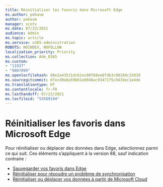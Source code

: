 ```yaml
---
title: Réinitialiser les favoris dans Microsoft Edge
ms.author: pebaum
author: pebaum
manager: scotv
ms.date: 07/23/2021
audience: Admin
ms.topic: article
ms.service: o365-administration
ROBOTS: NOINDEX, NOFOLLOW
localization_priority: Priority
ms.collection: Adm_O365
ms.custom:
- "11937"
- "9007099"
ms.openlocfilehash: 88e2a43511dc61ec00768ee8fdb3c90189c33d3d
ms.sourcegitcommit: 6fecd0e8a59b61e0948ac93471f5c943dec1e4de
ms.translationtype: HT
ms.contentlocale: fr-FR
ms.lasthandoff: 07/23/2021
ms.locfileid: "53569194"
---
```

# <a name="reset-favorites-in-microsoft-edge"></a>Réinitialiser les favoris dans Microsoft Edge

Pour réinitialiser ou déplacer des données dans Edge, sélectionnez parmi ce qui suit. Ces éléments s’appliquent à la version 88, sauf indication contraire : 

- [Sauvegarder vos favoris dans Edge](/deployedge/edge-learnmore-reset-data-in-cloud#back-up-your-favorites)
- [Réinitialiser pour résoudre un problème de synchronisation](/deployedge/edge-learnmore-reset-data-in-cloud#perform-a-reset-to-fix-a-synchronization-problem)
- [Réinitialiser ou déplacer vos données à partir de Microsoft Cloud](/deployedge/edge-learnmore-reset-data-in-cloud#perform-a-reset-to-remove-your-data-from-microsofts-cloud)